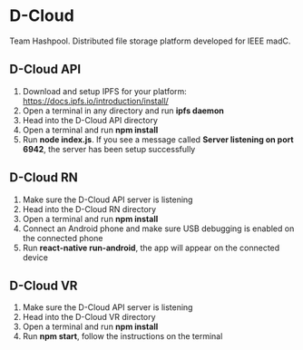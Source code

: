 # D-Cloud
Team Hashpool. Distributed file storage platform developed for IEEE madC.

## D-Cloud API
1. Download and setup IPFS for your platform: https://docs.ipfs.io/introduction/install/
2. Open a terminal in any directory and run **ipfs daemon**
3. Head into the D-Cloud API directory
4. Open a terminal and run **npm install**
5. Run **node index.js**. If you see a message called **Server listening on port 6942**, the server has been setup successfully

## D-Cloud RN
1. Make sure the D-Cloud API server is listening
2. Head into the D-Cloud RN directory
3. Open a terminal and run **npm install**
4. Connect an Android phone and make sure USB debugging is enabled on the connected phone
5. Run **react-native run-android**, the app will appear on the connected device

## D-Cloud VR
1. Make sure the D-Cloud API server is listening
2. Head into the D-Cloud VR directory
3. Open a terminal and run **npm install**
4. Run **npm start**, follow the instructions on the terminal
